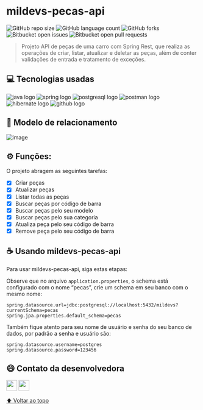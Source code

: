 # mildevs-pecas-api

<!---Esses são exemplos. Veja https://shields.io para outras pessoas ou para personalizar este conjunto de escudos. Você pode querer incluir dependências, status do projeto e informações de licença aqui--->

![GitHub repo size](https://img.shields.io/github/repo-size/BeatrizSouz/mildevs-pecas-api?style=for-the-badge)
![GitHub language count](https://img.shields.io/github/languages/count/BeatrizSouz/mildevs-pecas-api?style=for-the-badge)
![GitHub forks](https://img.shields.io/github/forks/BeatrizSouz/mildevs-pecas-api?style=for-the-badge)
![Bitbucket open issues](https://img.shields.io/bitbucket/issues/BeatrizSouz/mildevs-pecas-api?style=for-the-badge)
![Bitbucket open pull requests](https://img.shields.io/bitbucket/pr-raw/BeatrizSouz/mildevs-pecas-api?style=for-the-badge)



> Projeto API de peças de uma carro com Spring Rest, que realiza as operações de criar, listar, atualizar e deletar as peças, além de conter validações de entrada e tratamento de exceções.

## 💻 Tecnologias usadas
![java logo](https://img.shields.io/badge/Java-ED8B00?style=for-the-badge&logo=java&logoColor=white)
![spring logo](https://img.shields.io/badge/Spring-6DB33F?style=for-the-badge&logo=spring&logoColor=white)
![postgresql logo](https://img.shields.io/badge/PostgreSQL-316192?style=for-the-badge&logo=postgresql&logoColor=white)
![postman logo](https://img.shields.io/badge/postman-FF6C37?style=for-the-badge&logo=postman&logoColor=white)
![hibernate logo](https://img.shields.io/badge/Hibernate-59666C?style=for-the-badge&logo=Hibernate&logoColor=white)
![github logo](https://img.shields.io/badge/Git-E34F26?style=for-the-badge&logo=git&logoColor=white)


## 🔧 Modelo de relacionamento

![image](https://user-images.githubusercontent.com/112733336/219743684-bb999daf-8c97-49bd-b2c6-c199f818b669.png)



## ⚙ Funções:

O projeto abragem as seguintes tarefas:

- [x] Criar peças
- [x] Atualizar peças
- [x] Listar todas as peças
- [x] Buscar peças por código de barra
- [x] Buscar peças pelo seu modelo
- [x] Buscar peças pelo sua categoria
- [x] Atualiza peça pelo seu código de barra
- [x] Remove peça pelo seu código de barra

## ☕ Usando mildevs-pecas-api

Para usar mildevs-pecas-api, siga estas etapas:

Observe que no arquivo `application.properties`, o schema está configurado com o nome “pecas”, crie um  schema em seu banco com o mesmo nome:

```
spring.datasource.url=jdbc:postgresql://localhost:5432/mildevs?currentSchema=pecas
spring.jpa.properties.default_schema=pecas
```
Também fique atento para seu nome de usuário e senha do seu banco de dados, por padrão a senha e usuário são: 
```
spring.datasource.username=postgres
spring.datasource.password=123456

```

## 😄 Contato da desenvolvedora <br>
<p>

<div align="left"> 
  <a href = "mailto:beatrizdesouzacarvalho@outlook.com"><img  height="28cm" src="https://img.shields.io/badge/Outlook-email-blue" target="_blank"></a>
  <a href="https://www.linkedin.com/in/beatriz-de-souza-carvalho/" target="_blank"><img height="28cm" src="https://img.shields.io/badge/-LinkedIn-%230077B5?style=for-the-badge&logo=linkedin&logoColor=white" target="_blank"></a>    
</div>	

[⬆ Voltar ao topo](#mildevs-pecas-api)<br>
